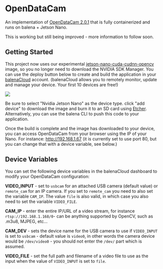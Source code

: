 # OpenDataCam
An implementation of [OpenDataCam 2.0.1](https://github.com/opendatacam/opendatacam) that is fully containerized and runs on balena + Jetson Nano.

This is working but still being improved - more information to follow soon.

## Getting Started

This project now uses our experimental [jetson-nano-cuda-cudnn-opencv](https://hub.docker.com/repository/docker/resinplayground/jetson-nano-cuda-cudnn-opencv) image, so you no longer need to download the NVIDIA SDK Manager. You can use the deploy button below to create and build the application in your [balenaCloud](https://www.balena.io/cloud/) account. (balenaCloud allows you to remotely monitor, update and manage your device. Your first 10 devices are free!)

[![](https://www.balena.io/deploy.png)](https://dashboard.balena-cloud.com/deploy)

Be sure to select "Nvidia Jetson Nano" as the device type. click "add device" to download the image and burn it to an SD card using [Etcher](https://www.balena.io/etcher/). Alternatively, you can use the balena CLI to push this code to your application.

Once the build is complete and the image has downloaded to your device, you can access OpenDataCam from your browser using the IP of your Nano. For instance: http://192.168.1.67 (it is currently set to use port 80, but you can change that with a device variable, see below.)


## Device Variables

You can set the following device variables in the balenaCloud dashboard to modify your OpenDataCam configuration:

**VIDEO_INPUT** - set to `usbcam` for an attached USB camera (default value) or `remote_cam` for an IP camera. If you set to `remote_cam` you need to also set the variable `CAM_IP`. The value `file` is also valid, in which case you also need to set the variable `VIDEO_FILE`.

**CAM_IP** - enter the entire IP/URL of a video stream, for instance `rtsp://192.168.1.168/0`- can be anything supported by OpenCV, such as .m3u8, MJPEG, etc...

**CAM_DEV** - sets the device name for the USB camera to use if `VIDEO_INPUT` is set to `usbcam` - default value is `video0`, in other words the camera device would be `/dev/video0` - you should not enter the `/dev/` part which is assumed.

**VIDEO_FILE** - set the full path and filename of a video file to use as the input when the value of `VIDEO_INPUT` is set to `file`.

